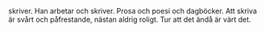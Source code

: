 <script>
  import TitleText from "$lib/components/text/TitleText.svelte";
</script>

<TitleText>
  skriver. Han arbetar och skriver. Prosa och poesi och dagböcker. Att skriva är svårt och påfrestande, nästan aldrig roligt. Tur att det ändå är värt det.
</TitleText>